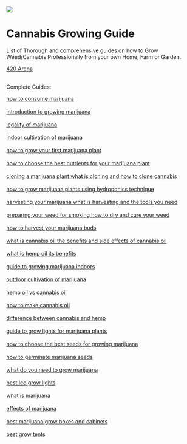 <img src="https://420arena.com/wp-content/uploads/2018/12/544-180.png">

# Cannabis Growing Guide
List of Thorough and comprehensive guides on how to Grow Weed/Cannabis Professionally from your own Home, Farm or Garden.

<a href="https://420arena.com/">420 Arena</a></br></br>

Complete Guides:

<a href='https://420arena.com/how-to-consume-marijuana/'>how to consume marijuana</a></br></br>
<a href='https://420arena.com/introduction-to-growing-marijuana/'>introduction to growing marijuana</a></br></br>
<a href='https://420arena.com/legality-of-marijuana/'>legality of marijuana</a></br></br>
<a href='https://420arena.com/indoor-cultivation-of-marijuana/'>indoor cultivation of marijuana</a></br></br>
<a href='https://420arena.com/how-to-grow-your-first-marijuana-plant/'>how to grow your first marijuana plant</a></br></br>
<a href='https://420arena.com/how-to-choose-the-best-nutrients-for-your-marijuana-plant/'>how to choose the best nutrients for your marijuana plant</a></br></br>
<a href='https://420arena.com/cloning-a-marijuana-plant-what-is-cloning-and-how-to-clone-cannabis/'>cloning a marijuana plant what is cloning and how to clone cannabis</a></br></br>
<a href='https://420arena.com/how-to-grow-marijuana-plants-using-hydroponics-technique/'>how to grow marijuana plants using hydroponics technique</a></br></br>
<a href='https://420arena.com/harvesting-your-marijuana-what-is-harvesting-and-the-tools-you-need/'>harvesting your marijuana what is harvesting and the tools you need</a></br></br>
<a href='https://420arena.com/preparing-your-weed-for-smoking-how-to-dry-and-cure-your-weed/'>preparing your weed for smoking how to dry and cure your weed</a></br></br>
<a href='https://420arena.com/how-to-harvest-your-marijuana-buds/'>how to harvest your marijuana buds</a></br></br>
<a href='https://420arena.com/what-is-cannabis-oil-the-benefits-and-side-effects-of-cannabis-oil/'>what is cannabis oil the benefits and side effects of cannabis oil</a></br></br>
<a href='https://420arena.com/what-is-hemp-oil-its-benefits/'>what is hemp oil its benefits</a></br></br>
<a href='https://420arena.com/guide-to-growing-marijuana-indoors/'>guide to growing marijuana indoors</a></br></br>
<a href='https://420arena.com/outdoor-cultivation-of-marijuana/'>outdoor cultivation of marijuana</a></br></br>
<a href='https://420arena.com/hemp-oil-vs-cannabis-oil/'>hemp oil vs cannabis oil</a></br></br>
<a href='https://420arena.com/how-to-make-cannabis-oil/'>how to make cannabis oil</a></br></br>
<a href='https://420arena.com/difference-between-cannabis-and-hemp/'>difference between cannabis and hemp</a></br></br>
<a href='https://420arena.com/guide-to-grow-lights-for-marijuana-plants/'>guide to grow lights for marijuana plants</a></br></br>
<a href='https://420arena.com/how-to-choose-the-best-seeds-for-growing-marijuana/'>how to choose the best seeds for growing marijuana</a></br></br>
<a href='https://420arena.com/how-to-germinate-marijuana-seeds/'>how to germinate marijuana seeds</a></br></br>
<a href='https://420arena.com/what-do-you-need-to-grow-marijuana/'>what do you need to grow marijuana</a></br></br>
<a href='https://420arena.com/best-led-grow-lights/'>best led grow lights</a></br></br>
<a href='https://420arena.com/what-is-marijuana/'>what is marijuana</a></br></br>
<a href='https://420arena.com/effects-of-marijuana/'>effects of marijuana</a></br></br>
<a href='https://420arena.com/best-marijuana-grow-boxes-and-cabinets/'>best marijuana grow boxes and cabinets</a></br></br>
<a href='https://420arena.com/best-grow-tents/'>best grow tents</a></br></br>
